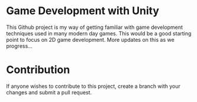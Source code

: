 Game Development with Unity
================

This Github project is my way of getting familiar with game development techniques used in many modern day games. This would be a good starting point to focus on 2D game development. More updates on this as we progress...

Contribution
============
If anyone wishes to contribute to this project, create a branch with your changes and submit a pull request. 
